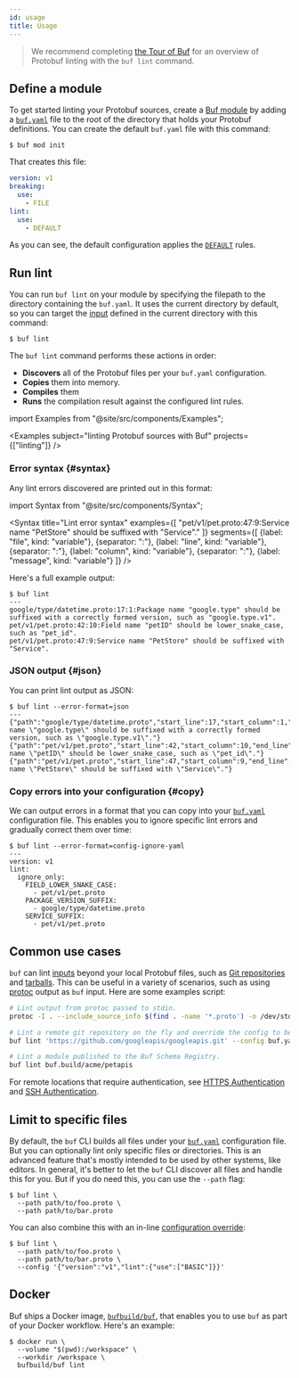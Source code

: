```yaml
---
id: usage
title: Usage
---
```


> We recommend completing [the Tour of Buf](../tour/lint-your-api.md) for an overview of Protobuf
> linting with the `buf lint` command.

## Define a module

To get started linting your Protobuf sources, create a [Buf module](../bsr/overview.md#modules) by
adding a [`buf.yaml`](../configuration/v1/buf-yaml.md) file to the root of the directory that
holds your Protobuf definitions. You can create the default `buf.yaml` file with this command:

```teminal
$ buf mod init
```

That creates this file:

```yaml title="buf.yaml"
version: v1
breaking:
  use:
    - FILE
lint:
  use:
    - DEFAULT
```

As you can see, the default configuration applies the [`DEFAULT`](./rules.md#default) rules.

## Run lint

You can run `buf lint` on your module by specifying the filepath to the directory containing the
`buf.yaml`. It uses the current directory by default, so you can target the
[input](../reference/inputs.md) defined in the current directory with this command:

```terminal
$ buf lint
```

The `buf lint` command performs these actions in order:

  - **Discovers** all of the Protobuf files per your `buf.yaml` configuration.
  - **Copies** them into memory.
  - **Compiles** them
  - **Runs** the compilation result against the configured lint rules.

import Examples from "@site/src/components/Examples";

<Examples subject="linting Protobuf sources with Buf" projects={["linting"]} />

### Error syntax {#syntax}

Any lint errors discovered are printed out in this format:

import Syntax from "@site/src/components/Syntax";

<Syntax
  title="Lint error syntax"
  examples={[
    "pet/v1/pet.proto:47:9:Service name \"PetStore\" should be suffixed with \"Service\"."
  ]}
  segments={[
    {label: "file", kind: "variable"},
    {separator: ":"},
    {label: "line", kind: "variable"},
    {separator: ":"},
    {label: "column", kind: "variable"},
    {separator: ":"},
    {label: "message", kind: "variable"}
  ]}
/>

Here's a full example output:

```terminal
$ buf lint
---
google/type/datetime.proto:17:1:Package name "google.type" should be suffixed with a correctly formed version, such as "google.type.v1".
pet/v1/pet.proto:42:10:Field name "petID" should be lower_snake_case, such as "pet_id".
pet/v1/pet.proto:47:9:Service name "PetStore" should be suffixed with "Service".
```

### JSON output {#json}

You can print lint output as JSON:

```terminal
$ buf lint --error-format=json
---
{"path":"google/type/datetime.proto","start_line":17,"start_column":1,"end_line":17,"end_column":21,"type":"PACKAGE_VERSION_SUFFIX","message":"Package name \"google.type\" should be suffixed with a correctly formed version, such as \"google.type.v1\"."}
{"path":"pet/v1/pet.proto","start_line":42,"start_column":10,"end_line":42,"end_column":15,"type":"FIELD_LOWER_SNAKE_CASE","message":"Field name \"petID\" should be lower_snake_case, such as \"pet_id\"."}
{"path":"pet/v1/pet.proto","start_line":47,"start_column":9,"end_line":47,"end_column":17,"type":"SERVICE_SUFFIX","message":"Service name \"PetStore\" should be suffixed with \"Service\"."}
```

### Copy errors into your configuration {#copy}

We can output errors in a format that you can copy into your
[`buf.yaml`](../configuration/v1/buf-yaml.md) configuration file. This enables you to ignore
specific lint errors and gradually correct them over time:

```terminal
$ buf lint --error-format=config-ignore-yaml
---
version: v1
lint:
  ignore_only:
    FIELD_LOWER_SNAKE_CASE:
      - pet/v1/pet.proto
    PACKAGE_VERSION_SUFFIX:
      - google/type/datetime.proto
    SERVICE_SUFFIX:
      - pet/v1/pet.proto
```

## Common use cases

`buf` can lint [inputs](../reference/inputs.md) beyond your local Protobuf files, such as [Git
repositories](../reference/inputs.md#git) and [tarballs](../reference/inputs.md#tar). This can be
useful in a variety of scenarios, such as using [protoc] output as `buf` input. Here are some
examples script:

```sh
# Lint output from protoc passed to stdin.
protoc -I . --include_source_info $(find . -name '*.proto') -o /dev/stdout | buf lint -

# Lint a remote git repository on the fly and override the config to be your local config file.
buf lint 'https://github.com/googleapis/googleapis.git' --config buf.yaml

# Lint a module published to the Buf Schema Registry.
buf lint buf.build/acme/petapis
```

For remote locations that require authentication, see [HTTPS
Authentication](../reference/inputs.md#https) and [SSH Authentication](../reference/inputs.md#ssh).

## Limit to specific files

By default, the `buf` CLI builds all files under your [`buf.yaml`](../configuration/v1/buf-yaml.md)
configuration file. But you can optionally lint only specific files or directories. This is an
advanced feature that's mostly intended to be used by other systems, like editors. In general, it's
better to let the `buf` CLI discover all files and handle this for you. But if you do need this,
you can use the `--path` flag:

```terminal
$ buf lint \
  --path path/to/foo.proto \
  --path path/to/bar.proto
```

You can also combine this with an in-line [configuration
override](../configuration/overview.md#configuration-override):

```terminal
$ buf lint \
  --path path/to/foo.proto \
  --path path/to/bar.proto \
  --config '{"version":"v1","lint":{"use":["BASIC"]}}'
```

## Docker

Buf ships a Docker image, [`bufbuild/buf`][image], that enables
you to use `buf` as part of your Docker workflow. Here's an example:

```terminal
$ docker run \
  --volume "$(pwd):/workspace" \
  --workdir /workspace \
  bufbuild/buf lint
```

[image]: https://hub.docker.com/r/bufbuild/buf
[protoc]: https://github.com/protocolbuffers/protobuf
